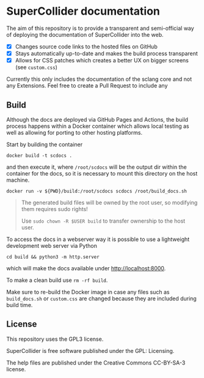 # SuperCollider documentation

The aim of this repository is to provide a transparent and semi-official way of deploying the documentation of SuperCollider into the web.

* [x] Changes source code links to the hosted files on GitHub
* [x] Stays automatically up-to-date and makes the build process transparent
* [x] Allows for CSS patches which creates a better UX on bigger screens (see `custom.css`)

Currently this only includes the documentation of the sclang core and not any Extensions.
Feel free to create a Pull Request to include any 

## Build

Although the docs are deployed via GitHub Pages and Actions, the build process happens within a Docker container which allows local testing as well as allowing for porting to other hosting platforms.

Start by building the container

```shell
docker build -t scdocs .
```

and then execute it, where `/root/scdocs` will be the output dir within the container for the docs, so it is necessary to mount this directory on the host machine.

```shell
docker run -v ${PWD}/build:/root/scdocs scdocs /root/build_docs.sh
```

> The generated build files will be owned by the root user, so modifying
> them requires sudo rights!
> 
> Use `sudo chown -R $USER build` to transfer ownership to the host user.

To access the docs in a webserver way it is possible to use a lightweight development web server via Python

```
cd build && python3 -m http.server
```

which will make the docs available under <http://localhost:8000>.

To make a clean build use `rm -rf build`.

Make sure to re-build the Docker image in case any files such as `build_docs.sh` or `custom.css` are changed because they are included during build time.

## License

This repository uses the GPL3 license.

SuperCollider is free software published under the GPL: Licensing.

The help files are published under the Creative Commons CC-BY-SA-3 license.
